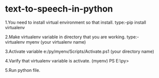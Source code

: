 # text-to-speech-in-python

1.You need to install virtual environment so that install.
type:-pip install virtualenv

2.Make virtualenv variable in directory that you are working.
type:-virtualenv myenv (your virtualenv name)  

3.Activate variable
e:/py/myenv/Scripts/Activate.ps1 (your directory name)

4.Varify that virtualenv variable is activate. 
(myenv) PS E:\py>

5.Run python file.
